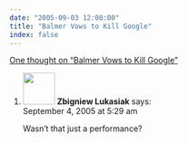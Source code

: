```yaml
---
date: "2005-09-03 12:00:00"
title: "Balmer Vows to Kill Google"
index: false
---
```


[One thought on &ldquo;Balmer Vows to Kill Google&rdquo;](/lemire/blog/2005/09-03-balmer-vows-to-kill-google)

<ol class="comment-list">
<li id="comment-2502" class="comment even thread-even depth-1">
<div class="comment-author vcard">
<img alt src="https://secure.gravatar.com/avatar/46cf47f809239ed1221b0b7be7f26777?s=56&#038;d=mm&#038;r=g" srcset="https://secure.gravatar.com/avatar/46cf47f809239ed1221b0b7be7f26777?s=112&#038;d=mm&#038;r=g 2x" class="avatar avatar-56 photo" height="56" width="56" decoding="async" /> <b class="fn">Zbigniew Lukasiak</b> <span class="says">says:</span> </div>
<div class="comment-metadata"><time datetime="2005-09-04T05:29:43+00:00">September 4, 2005 at 5:29 am</time></a> </div>
<div class="comment-content">
<p>Wasn&rsquo;t that just a performance?</p>
</div>
</li>
</ol>
